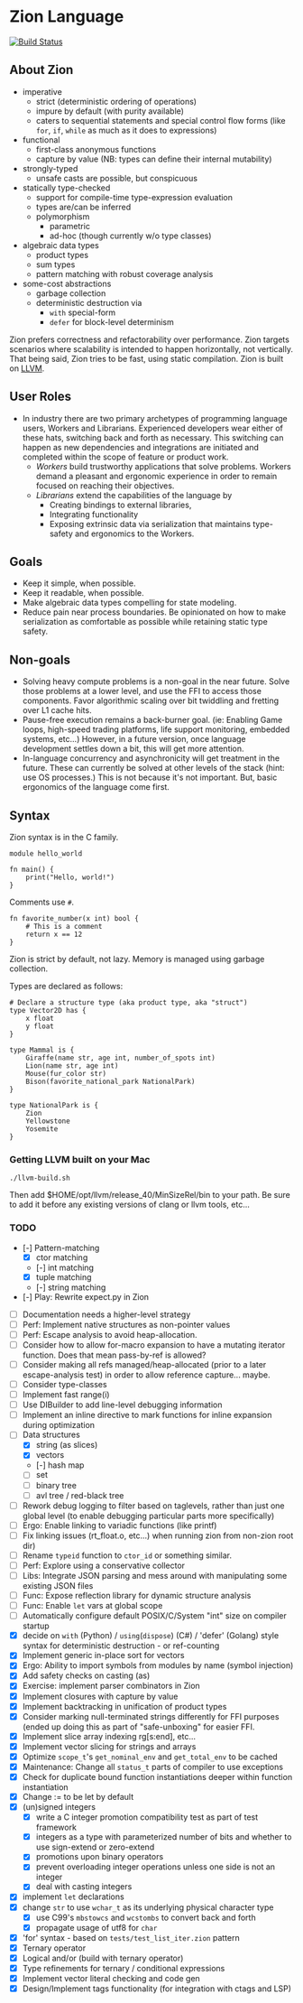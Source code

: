 # Zion Language

[![Build Status](https://travis-ci.org/zionlang/zion.svg?branch=master)](https://travis-ci.org/zionlang/zion)

## About Zion
- imperative
  - strict (deterministic ordering of operations)
  - impure by default (with purity available)
  - caters to sequential statements and special control flow forms (like `for`,
    `if`, `while` as much as it does to expressions)
- functional
  - first-class anonymous functions
  - capture by value (NB: types can define their internal mutability)
- strongly-typed
  - unsafe casts are possible, but conspicuous
- statically type-checked
  - support for compile-time type-expression evaluation
  - types are/can be inferred
  - polymorphism
    - parametric
    - ad-hoc (though currently w/o type classes)
- algebraic data types
  - product types
  - sum types
  - pattern matching with robust coverage analysis
- some-cost abstractions
  - garbage collection
  - deterministic destruction via
    - `with` special-form
    - `defer` for block-level determinism

Zion prefers correctness and refactorability over performance. Zion targets scenarios where
scalability is intended to happen horizontally, not vertically. That being said, Zion tries to be
fast, using static compilation. Zion is built on [LLVM](https://llvm.org/).

## User Roles
 - In industry there are two primary archetypes of programming language users, Workers and
   Librarians. Experienced developers wear either of these hats, switching back and forth as
   necessary. This switching can happen as new dependencies and integrations are initiated and
   completed within the scope of feature or product work.
   - *Workers* build trustworthy applications that solve problems. Workers demand a pleasant and
     ergonomic experience in order to remain focused on reaching their objectives.
   - *Librarians* extend the capabilities of the language by
     - Creating bindings to external libraries,
     - Integrating functionality
     - Exposing extrinsic data via serialization that maintains type-safety and ergonomics to the Workers.

## Goals

 - Keep it simple, when possible.
 - Keep it readable, when possible.
 - Make algebraic data types compelling for state modeling.
 - Reduce pain near process boundaries. Be opinionated on how to make serialization as comfortable
   as possible while retaining static type safety.

## Non-goals
 - Solving heavy compute problems is a non-goal in the near future. Solve those problems at a lower
   level, and use the FFI to access those components. Favor algorithmic scaling over bit twiddling
   and fretting over L1 cache hits.
 - Pause-free execution remains a back-burner goal. (ie: Enabling Game loops, high-speed trading platforms, life support monitoring, embedded systems, etc...) However, in a future version, once language development settles down a bit, this will get more attention.
 - In-language concurrency and asynchronicity will get treatment in the future. These can currently
   be solved at other levels of the stack (hint: use OS processes.) This is not because it's not
   important. But, basic ergonomics of the language come first.

## Syntax

Zion syntax is in the C family.

```
module hello_world

fn main() {
	print("Hello, world!")
}
```

Comments use `#`.
```
fn favorite_number(x int) bool {
	# This is a comment
	return x == 12
}
```

Zion is strict by default, not lazy.  Memory is managed using garbage collection.

Types are declared as follows:

```
# Declare a structure type (aka product type, aka "struct")
type Vector2D has {
	x float
	y float
}

type Mammal is {
    Giraffe(name str, age int, number_of_spots int)
    Lion(name str, age int)
    Mouse(fur_color str)
    Bison(favorite_national_park NationalPark)
}

type NationalPark is {
	Zion
	Yellowstone
	Yosemite
}
```


### Getting LLVM built on your Mac

```
./llvm-build.sh
```
Then add $HOME/opt/llvm/release_40/MinSizeRel/bin to your path. Be sure to add it before any existing versions of clang
or llvm tools, etc...

### TODO

- [-] Pattern-matching
  - [x] ctor matching
  - [-] int matching
  - [x] tuple matching
  - [-] string matching
- [-] Play: Rewrite expect.py in Zion
- [ ] Documentation needs a higher-level strategy
- [ ] Perf: Implement native structures as non-pointer values
- [ ] Perf: Escape analysis to avoid heap-allocation.
- [ ] Consider how to allow for-macro expansion to have a mutating iterator function. Does that mean pass-by-ref is allowed?
- [ ] Consider making all refs managed/heap-allocated (prior to a later escape-analysis test) in order to allow reference capture... maybe.
- [ ] Consider type-classes
- [ ] Implement fast range(i)
- [ ] Use DIBuilder to add line-level debugging information
- [ ] Implement an inline directive to mark functions for inline expansion during optimization
- [ ] Data structures
  - [x] string (as slices)
  - [x] vectors
  - [-] hash map
  - [ ] set
  - [ ] binary tree
  - [ ] avl tree / red-black tree
- [ ] Rework debug logging to filter based on taglevels, rather than just one global level (to enable debugging particular parts more specifically)
- [ ] Ergo: Enable linking to variadic functions (like printf)
- [ ] Fix linking issues (rt_float.o, etc...) when running zion from non-zion root dir)
- [ ] Rename `typeid` function to `ctor_id` or something similar.
- [ ] Perf: Explore using a conservative collector
- [ ] Libs: Integrate JSON parsing and mess around with manipulating some existing JSON files
- [ ] Func: Expose reflection library for dynamic structure analysis
- [ ] Func: Enable `let` vars at global scope
- [ ] Automatically configure default POSIX/C/System "int" size on compiler startup
- [x] decide on `with` (Python) / `using`(`dispose`) (C#) / 'defer' (Golang) style syntax for deterministic destruction - or ref-counting
- [x] Implement generic in-place sort for vectors
- [x] Ergo: Ability to import symbols from modules by name (symbol injection)
- [x] Add safety checks on casting (as)
- [x] Exercise: implement parser combinators in Zion
- [x] Implement closures with capture by value
- [x] Implement backtracking in unification of product types
- [x] Consider marking null-terminated strings differently for FFI purposes (ended up doing this as part of "safe-unboxing" for easier FFI.
- [x] Implement slice array indexing rg[s:end], etc...
- [x] Implement vector slicing for strings and arrays
- [x] Optimize `scope_t`'s `get_nominal_env` and `get_total_env` to be cached
- [x] Maintenance: Change all `status_t` parts of compiler to use exceptions
- [x] Check for duplicate bound function instantiations deeper within function instantiation
- [x] Change := to be let by default
- [x] (un)signed integers
  - [x] write a C integer promotion compatibility test as part of test framework
  - [x] integers as a type with parameterized number of bits and whether to use
    sign-extend or zero-extend
  - [x] promotions upon binary operators
  - [x] prevent overloading integer operations unless one side is not an integer
  - [x] deal with casting integers
- [x] implement `let` declarations
- [x] change `str` to use `wchar_t` as its underlying physical character type
  - [x] use C99's `mbstowcs` and `wcstombs` to convert back and forth
  - [x] propagate usage of utf8 for `char`
- [x] 'for' syntax - based on `tests/test_list_iter.zion` pattern
- [x] Ternary operator
- [x] Logical and/or (build with ternary operator)
- [x] Type refinements for ternary / conditional expressions
- [x] Implement vector literal checking and code gen
- [x] Design/Implement tags functionality (for integration with ctags and LSP)
